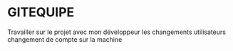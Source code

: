 # GITEQUIPE
Travailler sur le projet avec mon développeur
les changements utilisateurs changement de compte sur la machine